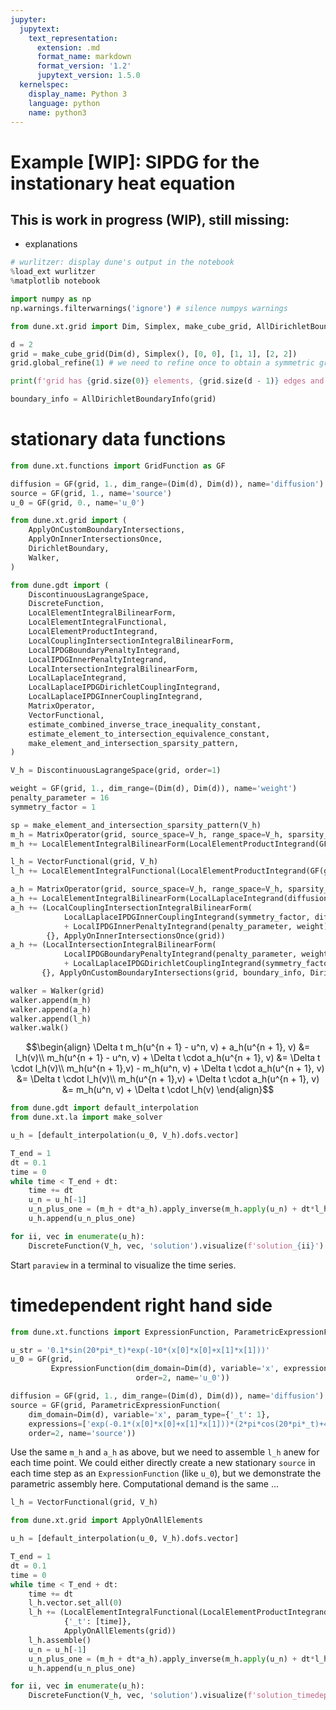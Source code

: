 ```yaml
---
jupyter:
  jupytext:
    text_representation:
      extension: .md
      format_name: markdown
      format_version: '1.2'
      jupytext_version: 1.5.0
  kernelspec:
    display_name: Python 3
    language: python
    name: python3
---
```


# Example [WIP]: SIPDG for the instationary heat equation

## This is work in progress (WIP), still missing:

* explanations

```python
# wurlitzer: display dune's output in the notebook
%load_ext wurlitzer
%matplotlib notebook

import numpy as np
np.warnings.filterwarnings('ignore') # silence numpys warnings
```

```python
from dune.xt.grid import Dim, Simplex, make_cube_grid, AllDirichletBoundaryInfo, visualize_grid

d = 2
grid = make_cube_grid(Dim(d), Simplex(), [0, 0], [1, 1], [2, 2])
grid.global_refine(1) # we need to refine once to obtain a symmetric grid

print(f'grid has {grid.size(0)} elements, {grid.size(d - 1)} edges and {grid.size(d)} vertices')

boundary_info = AllDirichletBoundaryInfo(grid)
```

# stationary data functions

```python
from dune.xt.functions import GridFunction as GF

diffusion = GF(grid, 1., dim_range=(Dim(d), Dim(d)), name='diffusion')
source = GF(grid, 1., name='source')
u_0 = GF(grid, 0., name='u_0')
```

```python
from dune.xt.grid import (
    ApplyOnCustomBoundaryIntersections,
    ApplyOnInnerIntersectionsOnce,
    DirichletBoundary,
    Walker,
)

from dune.gdt import (
    DiscontinuousLagrangeSpace,
    DiscreteFunction,
    LocalElementIntegralBilinearForm,
    LocalElementIntegralFunctional,
    LocalElementProductIntegrand,
    LocalCouplingIntersectionIntegralBilinearForm,
    LocalIPDGBoundaryPenaltyIntegrand,
    LocalIPDGInnerPenaltyIntegrand,
    LocalIntersectionIntegralBilinearForm,
    LocalLaplaceIntegrand,
    LocalLaplaceIPDGDirichletCouplingIntegrand,
    LocalLaplaceIPDGInnerCouplingIntegrand,
    MatrixOperator,
    VectorFunctional,
    estimate_combined_inverse_trace_inequality_constant,
    estimate_element_to_intersection_equivalence_constant,
    make_element_and_intersection_sparsity_pattern,
)

V_h = DiscontinuousLagrangeSpace(grid, order=1)
```

```python
weight = GF(grid, 1., dim_range=(Dim(d), Dim(d)), name='weight')
penalty_parameter = 16
symmetry_factor = 1

sp = make_element_and_intersection_sparsity_pattern(V_h)
m_h = MatrixOperator(grid, source_space=V_h, range_space=V_h, sparsity_pattern=sp)
m_h += LocalElementIntegralBilinearForm(LocalElementProductIntegrand(GF(grid, 1)))

l_h = VectorFunctional(grid, V_h)
l_h += LocalElementIntegralFunctional(LocalElementProductIntegrand(GF(grid, 1)).with_ansatz(source))

a_h = MatrixOperator(grid, source_space=V_h, range_space=V_h, sparsity_pattern=sp)
a_h += LocalElementIntegralBilinearForm(LocalLaplaceIntegrand(diffusion))
a_h += (LocalCouplingIntersectionIntegralBilinearForm(
            LocalLaplaceIPDGInnerCouplingIntegrand(symmetry_factor, diffusion, weight)
            + LocalIPDGInnerPenaltyIntegrand(penalty_parameter, weight)),
        {}, ApplyOnInnerIntersectionsOnce(grid))
a_h += (LocalIntersectionIntegralBilinearForm(
            LocalIPDGBoundaryPenaltyIntegrand(penalty_parameter, weight)
            + LocalLaplaceIPDGDirichletCouplingIntegrand(symmetry_factor, diffusion)),
       {}, ApplyOnCustomBoundaryIntersections(grid, boundary_info, DirichletBoundary()))

walker = Walker(grid)
walker.append(m_h)
walker.append(a_h)
walker.append(l_h)
walker.walk()
```

$$\begin{align}
\Delta t m_h(u^{n + 1} - u^n, v) + a_h(u^{n + 1}, v) &= l_h(v)\\
m_h(u^{n + 1} - u^n, v) + \Delta t \cdot a_h(u^{n + 1}, v) &= \Delta t \cdot l_h(v)\\
m_h(u^{n + 1},v) - m_h(u^n, v) + \Delta t \cdot a_h(u^{n + 1}, v) &= \Delta t \cdot l_h(v)\\
m_h(u^{n + 1},v) + \Delta t \cdot a_h(u^{n + 1}, v) &= m_h(u^n, v) + \Delta t \cdot l_h(v)
\end{align}$$

```python
from dune.gdt import default_interpolation
from dune.xt.la import make_solver

u_h = [default_interpolation(u_0, V_h).dofs.vector]

T_end = 1
dt = 0.1
time = 0
while time < T_end + dt:
    time += dt
    u_n = u_h[-1]
    u_n_plus_one = (m_h + dt*a_h).apply_inverse(m_h.apply(u_n) + dt*l_h.vector)
    u_h.append(u_n_plus_one)    
```

```python
for ii, vec in enumerate(u_h):
    DiscreteFunction(V_h, vec, 'solution').visualize(f'solution_{ii}')
```

Start `paraview` in a terminal to visualize the time series.


# timedependent right hand side

```python
from dune.xt.functions import ExpressionFunction, ParametricExpressionFunction

u_str = '0.1*sin(20*pi*_t)*exp(-10*(x[0]*x[0]+x[1]*x[1]))'
u_0 = GF(grid,
         ExpressionFunction(dim_domain=Dim(d), variable='x', expression=u_str.replace('_t', '0'),
                            order=2, name='u_0'))

diffusion = GF(grid, 1., dim_range=(Dim(d), Dim(d)), name='diffusion')
source = GF(grid, ParametricExpressionFunction(
    dim_domain=Dim(d), variable='x', param_type={'_t': 1},
    expressions=['exp(-0.1*(x[0]*x[0]+x[1]*x[1]))*(2*pi*cos(20*pi*_t)+4*sin(20*pi*_t)-40*sin(20*pi*_t)(x[0]*x[0]+x[1]*x[1]))'],
    order=2, name='source'))
```

Use the same `m_h` and `a_h` as above, but we need to assemble `l_h` anew for each time point. We could either directly create a new stationary `source` in each time step as an `ExpressionFunction` (like `u_0`), but we demonstrate the parametric assembly here. Computational demand is the same ...

```python
l_h = VectorFunctional(grid, V_h)
```

```python
from dune.xt.grid import ApplyOnAllElements

u_h = [default_interpolation(u_0, V_h).dofs.vector]

T_end = 1
dt = 0.1
time = 0
while time < T_end + dt:
    time += dt
    l_h.vector.set_all(0)
    l_h += (LocalElementIntegralFunctional(LocalElementProductIntegrand(GF(grid, 1)).with_ansatz(source)),
            {'_t': [time]},
            ApplyOnAllElements(grid))
    l_h.assemble()    
    u_n = u_h[-1]
    u_n_plus_one = (m_h + dt*a_h).apply_inverse(m_h.apply(u_n) + dt*l_h.vector)
    u_h.append(u_n_plus_one)    
```

```python
for ii, vec in enumerate(u_h):
    DiscreteFunction(V_h, vec, 'solution').visualize(f'solution_timedep_data_{ii}')
```
